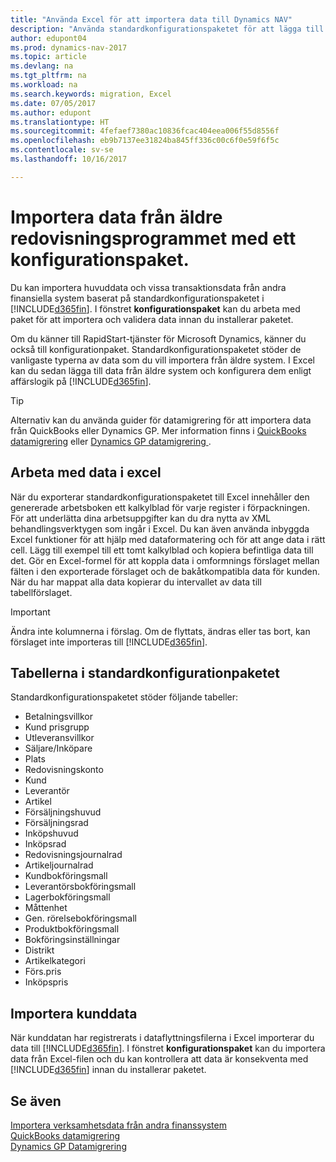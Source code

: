 ```yaml
---
title: "Använda Excel för att importera data till Dynamics NAV"
description: "Använda standardkonfigurationspaketet för att lägga till kundinformation i Excel och importera data till Dynamics NAV."
author: edupont04
ms.prod: dynamics-nav-2017
ms.topic: article
ms.devlang: na
ms.tgt_pltfrm: na
ms.workload: na
ms.search.keywords: migration, Excel
ms.date: 07/05/2017
ms.author: edupont
ms.translationtype: HT
ms.sourcegitcommit: 4fefaef7380ac10836fcac404eea006f55d8556f
ms.openlocfilehash: eb9b7137ee31824ba845ff336c00c6f0e59f6f5c
ms.contentlocale: sv-se
ms.lasthandoff: 10/16/2017

---
```

# <a name="importing-data-from-legacy-accounting-software-using-a-configuration-package"></a>Importera data från äldre redovisningsprogrammet med ett konfigurationspaket.
Du kan importera huvuddata och vissa transaktionsdata från andra finansiella system baserat på standardkonfigurationspaketet i [!INCLUDE[d365fin](includes/d365fin_md.md)]. I fönstret **konfigurationspaket** kan du arbeta med paket för att importera och validera data innan du installerar paketet.  

Om du känner till RapidStart-tjänster för Microsoft Dynamics, känner du också till konfigurationpaket. Standardkonfigurationspaketet stöder de vanligaste typerna av data som du vill importera från äldre system. I Excel kan du sedan lägga till data från äldre system och konfigurera dem enligt affärslogik på [!INCLUDE[d365fin](includes/d365fin_md.md)].  

> [!TIP]  
>   Alternativ kan du använda guider för datamigrering för att importera data från QuickBooks eller Dynamics GP. Mer information finns i [QuickBooks datamigrering](ui-extensions-quickbooks-data-migration.md) eller [Dynamics GP datamigrering ](ui-extensions-dynamicsgp-data-migration.md).  

## <a name="working-with-data-in-excel"></a>Arbeta med data i excel
När du exporterar standardkonfigurationspaketet till Excel innehåller den genererade arbetsboken ett kalkylblad för varje register i förpackningen. För att underlätta dina arbetsuppgifter kan du dra nytta av XML behandlingsverktygen som ingår i Excel. Du kan även använda inbyggda Excel funktioner för att hjälp med dataformatering och för att ange data i rätt cell. Lägg till exempel till ett tomt kalkylblad och kopiera befintliga data till det. Gör en Excel-formel för att koppla data i omformnings förslaget mellan fälten i den exporterade förslaget och de bakåtkompatibla data för kunden. När du har mappat alla data kopierar du intervallet av data till tabellförslaget.  

> [!IMPORTANT]  
>  Ändra inte kolumnerna i förslag. Om de flyttats, ändras eller tas bort, kan förslaget inte importeras till [!INCLUDE[d365fin](includes/d365fin_md.md)].

## <a name="tables-in-the-default-configuration-package"></a>Tabellerna i standardkonfigurationpaketet
Standardkonfigurationspaketet stöder följande tabeller:

-   Betalningsvillkor
-   Kund prisgrupp
-   Utleveransvillkor
-   Säljare/Inköpare
-   Plats
-   Redovisningskonto
-   Kund
-   Leverantör
-   Artikel
-   Försäljningshuvud
-   Försäljningsrad
-   Inköpshuvud
-   Inköpsrad
-   Redovisningsjournalrad
-   Artikeljournalrad
-   Kundbokföringsmall
-   Leverantörsbokföringsmall
-   Lagerbokföringsmall
-   Måttenhet
-   Gen. rörelsebokföringsmall
-   Produktbokföringsmall
-   Bokföringsinställningar
-   Distrikt
-   Artikelkategori
-   Förs.pris
-   Inköpspris

## <a name="importing-customer-data"></a>Importera kunddata
När kunddatan har registrerats i dataflyttningsfilerna i Excel importerar du data till [!INCLUDE[d365fin](includes/d365fin_md.md)]. I fönstret **konfigurationspaket** kan du importera data från Excel-filen och du kan kontrollera att data är konsekventa med [!INCLUDE[d365fin](includes/d365fin_md.md)] innan du installerar paketet.

## <a name="see-also"></a>Se även
[Importera verksamhetsdata från andra finanssystem](upload-data.md)  
[QuickBooks datamigrering](ui-extensions-quickbooks-data-migration.md)  
[Dynamics GP Datamigrering](ui-extensions-dynamicsgp-data-migration.md)

